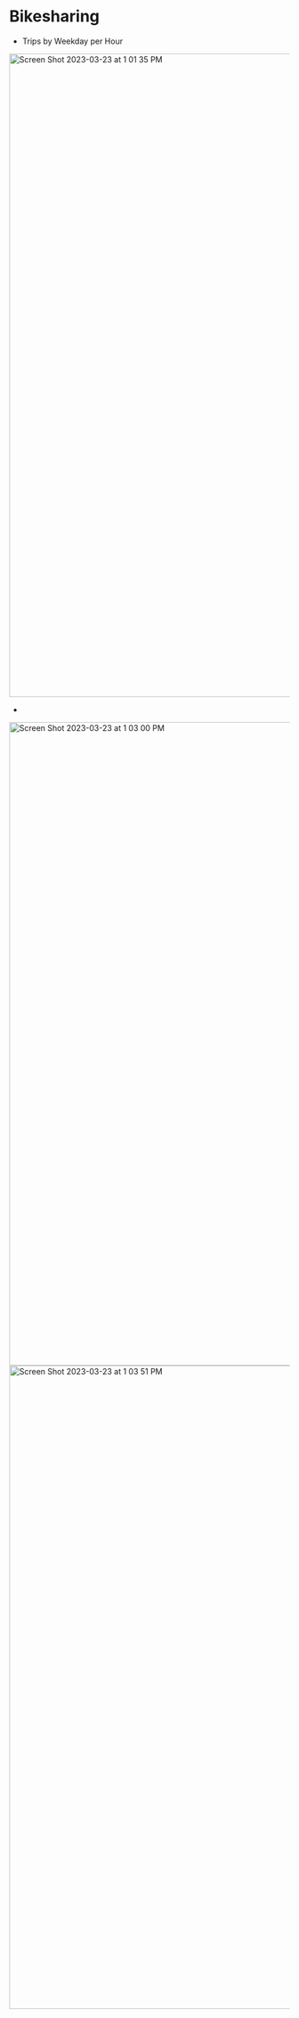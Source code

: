 # Bikesharing

* Trips by Weekday per Hour
<img width="1155" alt="Screen Shot 2023-03-23 at 1 01 35 PM" src="https://user-images.githubusercontent.com/107570913/227279638-efdaad92-29ab-4dcc-9aff-28b00428f46b.png">

* 
<img width="1155" alt="Screen Shot 2023-03-23 at 1 03 00 PM" src="https://user-images.githubusercontent.com/107570913/227279973-d60fa3bf-5ba6-4a31-ab2d-8e4455c093c7.png">
<img width="1155" alt="Screen Shot 2023-03-23 at 1 03 51 PM" src="https://user-images.githubusercontent.com/107570913/227280197-d1a2865d-ab87-438d-a920-cd6470a05503.png">
